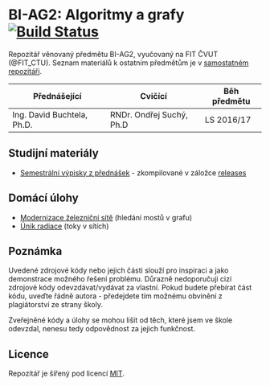 # BI-AG2: Algoritmy a grafy [![Build Status](https://travis-ci.com/josefdolezal/fit-bi-ag2.svg?token=AxpSW7yys3aiQpPG9zMW&branch=master)](https://travis-ci.com/josefdolezal/fit-bi-ag2)

Repozitář věnovaný předmětu BI-AG2, vyučovaný na FIT ČVUT (@FIT_CTU).
Seznam materiálů k ostatním předmětům je v [samostatném repozitáři](https://github.com/josefdolezal/fit-cvut).

| Přednášející               | Cvičící                  | Běh předmětu |
|----------------------------|--------------------------|--------------|
| Ing. David Buchtela, Ph.D. | RNDr. Ondřej Suchý, Ph.D | LS 2016/17   |

## Studijní materiály

* [Semestrální výpisky z přednášek](notes) - zkompilované v záložce [releases](https://github.com/josefdolezal/fit-bi-ag2/releases)

## Domácí úlohy
* [Modernizace železniční sítě](assignment-one) (hledání mostů v grafu)
* [Únik radiace](assignment-two) (toky v sítích)

## Poznámka
Uvedené zdrojové kódy nebo jejich části slouží pro inspiraci a jako demonstrace
možného řešení problému. Důrazně nedoporučuji cizí zdrojové kódy odevzdávat/vydávat za vlastní. Pokud budete přebírat část kódu, uveďte řádně autora - předejdete tím možnému obvinění z plagiátorství ze strany školy.

Zveřejněné kódy a úlohy se mohou lišit od těch, které jsem ve škole odevzdal, nenesu tedy odpovědnost za jejich funkčnost.

## Licence
Repozitář je šířený pod licencí [MIT](LICENSE).
